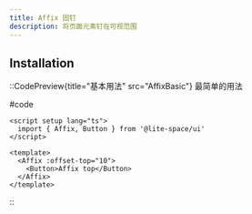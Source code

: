```yaml
---
title: Affix 固钉
description: 将页面元素钉在可视范围
---
```


## Installation

::CodePreview{title="基本用法" src="AffixBasic"}
最简单的用法

#code
```vue
<script setup lang="ts">
  import { Affix, Button } from '@lite-space/ui'
</script>

<template>
  <Affix :offset-top="10">
    <Button>Affix top</Button>
  </Affix>
</template>
```
::
